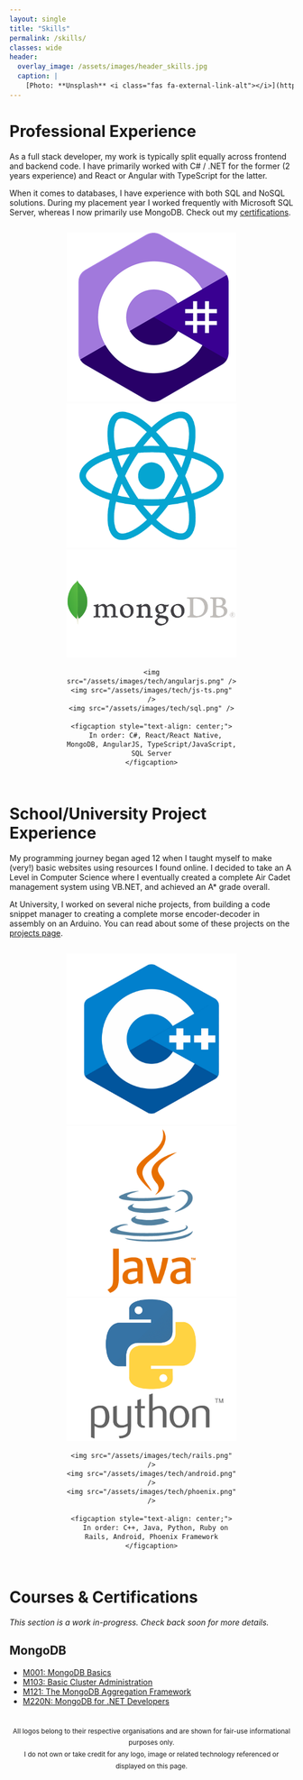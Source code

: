 ```yaml
---
layout: single
title: "Skills"
permalink: /skills/
classes: wide
header:
  overlay_image: /assets/images/header_skills.jpg
  caption: |
    [Photo: **Unsplash** <i class="fas fa-external-link-alt"></i>](https://unsplash.com/photos/DnUIfLUREwc)
---
```


<style>
.page {
  margin: auto;
  float: right;
}
.center {
  text-align: center;
}
</style>

# Professional Experience

As a full stack developer, my work is typically split equally across frontend
and backend code. I have primarily worked with C# / .NET for the former (2 years
experience) and React or Angular with TypeScript for the latter.

When it comes to databases, I have experience with both SQL and NoSQL solutions.
During my placement year I worked frequently with Microsoft SQL Server, whereas
I now primarily use MongoDB. Check out my [certifications](#courses--certifications).

<div class="center">
  <figure class="third" style="display: inline-block; width: 60%;">
    <img src="/assets/images/tech/c-sharp.png" />
    <img src="/assets/images/tech/react.png" />
    <img src="/assets/images/tech/mongodb.png" />

    <img src="/assets/images/tech/angularjs.png" />
    <img src="/assets/images/tech/js-ts.png" />
    <img src="/assets/images/tech/sql.png" />

    <figcaption style="text-align: center;">
      In order: C#, React/React Native, MongoDB, AngularJS, TypeScript/JavaScript, SQL Server
    </figcaption>
  </figure>
</div>

# School/University Project Experience

My programming journey began aged 12 when I taught myself to make (very!) basic
websites using resources I found online. I decided to take an A Level in
Computer Science where I eventually created a complete Air Cadet management
system using VB.NET, and achieved an A* grade overall.

At University, I worked on several niche projects, from building a code snippet
manager to creating a complete morse encoder-decoder in assembly on an Arduino.
You can read about some of these projects on the [projects page](/projects).

<div class="center">
  <figure class="third" style="display: inline-block; width: 60%;">
    <img src="/assets/images/tech/cpp.png" />
    <img src="/assets/images/tech/java.png" />
    <img src="/assets/images/tech/python.png" />

    <img src="/assets/images/tech/rails.png" />
    <img src="/assets/images/tech/android.png" />
    <img src="/assets/images/tech/phoenix.png" />

    <figcaption style="text-align: center;">
      In order: C++, Java, Python, Ruby on Rails, Android, Phoenix Framework
    </figcaption>
  </figure>
</div>

# Courses & Certifications

_This section is a work in-progress. Check back soon for more details._

## MongoDB
- [M001: MongoDB Basics](https://university.mongodb.com/course_completion/d9e3238c-b8f3-49bc-b379-05aa53a585a8?utm_source=copy&utm_medium=social&utm_campaign=university_social_sharing)
- [M103: Basic Cluster Administration](https://university.mongodb.com/course_completion/d0957142-c981-4a60-a283-8fa68ef78f9c?utm_source=copy&utm_medium=social&utm_campaign=university_social_sharing)
- [M121: The MongoDB Aggregation
  Framework](https://university.mongodb.com/course_completion/64225867-c8dd-4fb5-8d54-a407cd3db745?utm_source=copy&utm_medium=social&utm_campaign=university_social_sharing)
- [M220N: MongoDB for .NET Developers](https://university.mongodb.com/course_completion/b1adbdf7-d1f1-42a5-8b62-7ae5e6a35db0?utm_source=copy&utm_medium=social&utm_campaign=university_social_sharing)

<br />
<div class="center">
  <sub>
    All logos belong to their respective organisations and are shown for fair-use informational purposes only.
    <br>
    I do not own or take credit for any logo, image or related technology referenced or displayed on this page.
  </sub>
</div>
